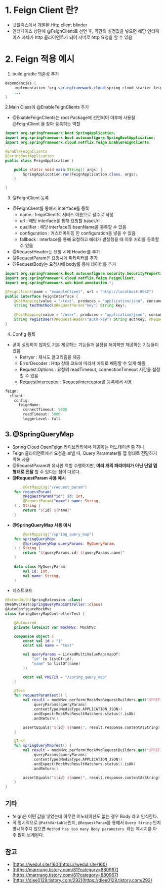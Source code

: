 # 1. Feign Client 란?

- 넷플릭스에서 개발된 Http client blinder
- 인터페이스 상단에 @FeignClient로 선언 후, 약간의 설정값을 넣으면 해당 인터페이스 자체가 http 클라이언트가 되어 서버로 http 요청을 할 수 있음

# 2. Feign 적용 예시

1. build.gradle 의존성 추가

```java
dependencies {
    implementation 'org.springframework.cloud:spring-cloud-starter-feign:1.4.7.RELEASE'
    ...
}
```

2.Main Class에 @EnableFeignClients 추가

- @EnableFeignClients는 root Package에 선언되어 이후에 사용될 @FeignClient 을 찾아 등록하는 역할

```java
import org.springframework.boot.SpringApplication;
import org.springframework.boot.autoconfigure.SpringBootApplication;
import org.springframework.cloud.netflix.feign.EnableFeignClients;

@EnableFeignClients
@SpringBootApplication
public class FeignApplication {

    public static void main(String[] args) {
        SpringApplication.run(FeignApplication.class, args);
    }

}
```

 3. @FeignClient 등록
- @FeignClient를 통해서 interface를 등록
    - name : feignClient의 서비스 이름으로 필수로 작성
    - url : 해당 interface를 통해 요청할 baseUrl
    - qualifier : 해당 interface의 beanName을 등록할 수 있음
    - configuration : 커스터마이징 한 configuration을 넣을 수 있음
    - fallback : interface를 통해 요청하고 에러가 발생했을 때 이후 처리를 등록할 수 있음
- @RequestHeader는 요청 시에 Header를 추가
- @RequestParam은 요청시에 파라미터를 추가
- @RequestBody는 요청시에 body를 통해 데이터를 추가

```java
import org.springframework.boot.autoconfigure.security.SecurityProperties;
import org.springframework.cloud.netflix.feign.FeignClient;
import org.springframework.web.bind.annotation.*;

@FeignClient(name = "exampleClient", url = "http://localhost:8082")
public interface FeignInterface {
    @GetMapping(value = "/test", produces = "application/json", consumes = "application/json")
    String testMethod(@RequestParam("key") String key);
    
    @PostMapping(value = "/user", produces = "application/json", consumes = "application/json")
    String registUser(@RequestHeader("auth-key") String authKey, @RequestBody SecurityProperties.User user);
}
```

 4. Config 등록
- 굳이 설정하지 않아도 기본 제공하는 기능들과 설정을 해야하만 제공하는 기능들이 있음
    - Retryer : 재시도 알고리즘을 제공
    - ErrorDecoder : Http 상태 코드에 따라서 예외로 매핑할 수 있게 해줌
    - Request.Options : 요청의 readTimeout, connectionTimeout 시간을 설정할 수 있음
    - RequestInterceptor : RequestInterceptor를 등록해서 사용

```java
feign:
  client:
    config:
      feignName:
        connectTimeout: 5000
        readTimeout: 5000
        loggerLevel: full
```


## 3.  @SpringQueryMap

- Spring Cloud OpenFeign 라이브러리에서 제공하는 어노테이션 중 하나
- Feign 클라이언트에서 요청을 보낼 때, Query Parameter를 맵 형태로 전달하기 위해 사용
- @RequestParam과 유사한 역할 수행하지만, **여러 개의 파라미터가 아닌 단일 맵 형태로 전달**
  할 수 있다는 점이 다르다.
- ****@RequestParam 사용 예시****

```kotlin
		@GetMapping("/request_param")
    fun requestParam(
        @RequestParam("id") id: Int,
        @RequestParam("name") name: String,
    ) : String {
        return "${id} ${name}"
    }
```

- ****@SpringQueryMap 사용 예시****

```kotlin
		@GetMapping("/spring_query_map")
    fun springQueryMap(
        @SpringQueryMap queryParams: MyQueryParam,
    ) : String {
        return "${queryParams.id} ${queryParams.name}"
    }
    
    data class MyQueryParam(
        val id: Int,
        val name: String,
    )
```

- 테스트코드

```kotlin
@ExtendWith(SpringExtension::class)
@WebMvcTest(SpringQueryMapController::class)
@AutoConfigureMockMvc
class SpringQueryMapControllerTest {

    @Autowired
    private lateinit var mockMvc: MockMvc

    companion object {
        const val id = "1"
        const val name = "test"

        val queryParams = LinkedMultiValueMap(mapOf(
            "id" to listOf(id),
            "name" to listOf(name)
        ))

        const val PREFIX = "/spring_query_map"
    }

    @Test
    fun requestParamTest() {
        val result = mockMvc.perform(MockMvcRequestBuilders.get("$PREFIX/request_param")
            .queryParams(queryParams)
            .contentType(MediaType.APPLICATION_JSON))
            .andExpect(MockMvcResultMatchers.status().isOk)
            .andReturn()

        assertEquals("${id} ${name}", result.response.contentAsString)
    }

    @Test
    fun springQueryMapTest() {
        val result = mockMvc.perform(MockMvcRequestBuilders.get("$PREFIX/spring_query_map")
            .queryParams(queryParams)
            .contentType(MediaType.APPLICATION_JSON))
            .andExpect(MockMvcResultMatchers.status().isOk)
            .andReturn()

        assertEquals("${id} ${name}", result.response.contentAsString)
    }
}
```

## 기타

- feign은 어떤 값을 넣었는데 아무런 어노테이션도 없는 경우 Body 라고 인식한다.
- 꼭 명시적으로 `@PathVariable`인지, `@RequestParam`를 통해서 `Query String`
  인지 명시해주지 않으면 `Method has too many Body parameters`
 라는 메시지를 아주 많이 보게된다.

## 참고

- [https://wedul.site/160](https://wedul.site/160)
- [https://marrrang.tistory.com/81?category=880967](https://marrrang.tistory.com/81?category=880967)
- [https://dlee0129.tistory.com/292](https://dlee0129.tistory.com/292)